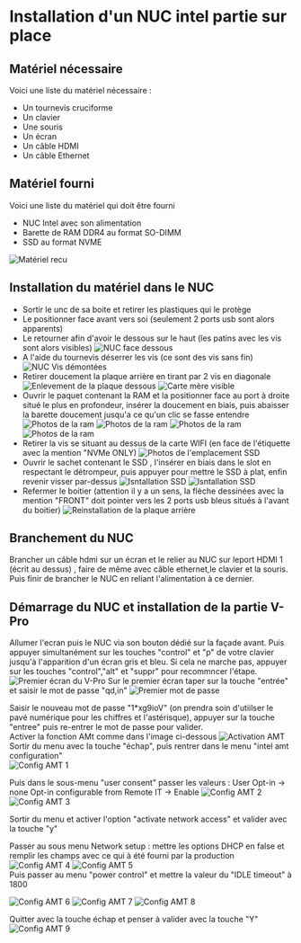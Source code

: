 # Installation d'un NUC intel partie sur place

## Matériel nécessaire

Voici une liste du matériel nécessaire :

- Un tournevis cruciforme
- Un clavier
- Une souris
- Un écran
- Un câble HDMI
- Un câble Ethernet

## Matériel fourni

Voici une liste du matériel qui doit être fourni

- NUC Intel avec son alimentation
- Barette de RAM DDR4 au format SO-DIMM
- SSD au format NVME

![Matériel recu](./images/NUC/01-kit-recu.jpg)

## Installation du matériel dans le NUC

- Sortir le unc de sa boite et retirer les plastiques qui le protège
- Le positionner face avant vers soi (seulement 2 ports usb sont alors apparents)
- Le retourner afin d'avoir le dessous sur le haut (les patins avec les vis sont alors visibles)
![NUC face dessous](./images/NUC/face-dessous.jpg)
- A l'aide du tournevis déserrer les vis (ce sont des vis sans fin)
![NUC Vis démontées](./images/NUC/demontage-vis.jpg)
- Retirer doucement la plaque arrière en tirant par 2 vis en diagonale
![Enlevement de la plaque dessous](./images/NUC/enlevement-plaque-dessous.jpg)
![Carte mère visible](./images/NUC/carte-mere-vide.jpg)
- Ouvrir le paquet contenant la RAM et la positionner face au port à droite situé le plus en profondeur, insérer la doucement en biais, puis abaisser la barette doucement jusqu'a ce qu'un clic se fasse entendre
![Photos de la ram](./images/NUC/ram-1.jpg)
![Photos de la ram](./images/NUC/ram-2.jpg)
![Photos de la ram](./images/NUC/ram-3.jpg)
![Photos de la ram](./images/NUC/ram-4.jpg)
- Retirer la vis se situant au dessus de la carte WIFI (en face de l'étiquette avec la mention "NVMe ONLY)
![Photos de l'emplacement SSD](./images/NUC/ssd-2.jpg)
- Ouvrir le sachet contenant le SSD , l'insérer en biais dans le slot en respectant le détrompeur, puis appuyer pour mettre le SSD à plat, enfin revenir visser par-dessus
![Isntallation SSD](./images/NUC/ssd-1.jpg)
![Isntallation SSD](./images/NUC/ssd-3.jpg)
- Refermer le boitier (attention il y a un sens, la flèche dessinées avec la mention "FRONT" doit pointer vers les 2 ports usb bleus situés à l'avant du boitier)
![Reinstallation de la plaque arrière](./images/NUC/plaque-remise.jpg)

## Branchement du NUC

Brancher un câble hdmi sur un écran et le relier au NUC sur leport HDMI 1 (écrit au dessus) , faire de même avec câble ethernet,le clavier et la souris. Puis finir de brancher le NUC en reliant l'alimentation à ce dernier.

## Démarrage du NUC et installation de la partie V-Pro

Allumer l'ecran puis le NUC via son bouton dédié sur la façade avant. Puis appuyer simultanément sur les touches "control" et "p" de votre clavier jusqu'à l'apparition d'un écran gris et bleu. Si cela ne marche pas, appuyer sur les touches "control","alt" et "suppr" pour recommncer l'étape.  
![Premier écran du V-Pro](./images/VPro/Vpro-Accueil.png)
Sur le premier écran taper sur la touche "entrée" et saisir le mot de passe "qd,in"
![Premier mot de passe](./images/VPro/Vpro-Password1.png)

Saisir le nouveau mot de passe "1*xg9ioV" (on prendra soin d'utiilser le pavé numérique pour les chiffres et l'astérisque), appuyer sur la touche "entree" puis re-entrer le mot de passe pour valider.  
Activer la fonction AMt comme dans l'image ci-dessous
![Activation AMT](./images/VPro/Vpro-ActivationAMT.png)
Sortir du menu avec la touche "échap", puis rentrer dans le menu "intel amt configuration"  
![Config AMT 1](./images/VPro/Vpro-AMTConfig1.png)

Puis dans le sous-menu "user consent" passer les valeurs :
User Opt-in -> none
Opt-in configurable from Remote IT -> Enable
![Config AMT 2](./images/VPro/Vpro-AMTConfig2.png)
![Config AMT 3](./images/VPro/Vpro-AMTConfig3.png)

Sortir du menu et activer l'option "activate network access" et valider avec la touche "y"

Passer au sous menu Network setup : mettre les options DHCP en false et remplir les champs avec ce qui à été fourni par la production
![Config AMT 4](./images/VPro/Vpro-AMTConfig4.png)
![Config AMT 5](./images/VPro/Vpro-AMTConfig5.png)  
Puis passer au menu "power control" et mettre la valeur du "IDLE timeout" à 1800  

![Config AMT 6](./images/VPro/Vpro-AMTConfig6.png)
![Config AMT 7](./images/VPro/Vpro-AMTConfig7.png)
![Config AMT 8](./images/VPro/Vpro-AMTConfig8.png)

Quitter avec la touche échap et penser à valider avec la touche "Y"  
![Config AMT 9](./images/VPro/Vpro-AMTConfig9.png)
